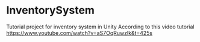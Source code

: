 # InventorySystem
Tutorial project for inventory system in Unity
According to this video tutorial https://www.youtube.com/watch?v=aS7OqRuwzlk&t=425s
